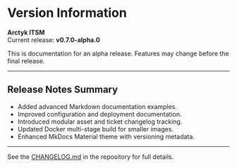 # Version Information

**Arctyk ITSM**  
Current release: **v0.7.0-alpha.0**

This is documentation for an alpha release. Features may change before the final release.

---

## Release Notes Summary
- Added advanced Markdown documentation examples.
- Improved configuration and deployment documentation.
- Introduced modular asset and ticket changelog tracking.
- Updated Docker multi-stage build for smaller images.
- Enhanced MkDocs Material theme with versioning metadata.

---

See the [CHANGELOG.md](https://github.com/arctyk/arctyk-itsm/blob/main/CHANGELOG.md) in the repository for full details.
